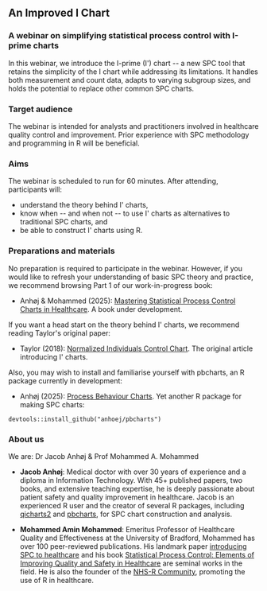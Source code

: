 ##  An Improved I Chart

### A webinar on simplifying statistical process control with I-prime charts  

In this webinar, we introduce the I-prime (I') chart -- a new SPC tool that retains the simplicity of the I chart while addressing its limitations. It handles both measurement and count data, adapts to varying subgroup sizes, and holds the potential to replace other common SPC charts.

### Target audience

The webinar is intended for analysts and practitioners involved in healthcare quality control and improvement. Prior experience with SPC methodology and programming in R will be beneficial.

### Aims

The webinar is scheduled to run for 60 minutes. After attending, participants will:

* understand the theory behind I' charts,
* know when -- and when not -- to use I' charts as alternatives to traditional SPC charts, and
* be able to construct I' charts using R.

### Preparations and materials

No preparation is required to participate in the webinar. However, if you would like to refresh your understanding of basic SPC theory and practice, we recommend browsing Part 1 of our work-in-progress book:

* Anhøj & Mohammed (2025): [Mastering Statistical Process Control Charts in Healthcare](https://anhoej.github.io/spc4hc/). A book under development.  

If you want a head start on the theory behind I' charts, we recommend reading Taylor's original paper:

* Taylor (2018): [Normalized Individuals Control Chart](https://variation.com/normalized-individuals-control-chart/). The original article introducing I' charts.

Also, you may wish to install and familiarise yourself with pbcharts, an R package currently in development:

* Anhøj (2025): [Process Behaviour Charts](https://github.com/anhoej/pbcharts). Yet another R package for making SPC charts:

```
devtools::install_github("anhoej/pbcharts")
```

### About us

We are: Dr Jacob Anhøj & Prof Mohammed A. Mohammed

- **Jacob Anhøj**: Medical doctor with over 30 years of experience and a diploma in Information Technology. With 45+ published papers, two books, and extensive teaching expertise, he is deeply passionate about patient safety and quality improvement in healthcare. Jacob is an experienced R user and the creator of several R packages, including [qicharts2](https://github.com/anhoej/qicharts2/) and [pbcharts](https://github.com/anhoej/pbcharts), for SPC chart construction and analysis.

- **Mohammed Amin Mohammed**: Emeritus Professor of Healthcare Quality and Effectiveness at the University of Bradford, Mohammed has over 100 peer-reviewed publications. His landmark paper [introducing SPC to healthcare](https://doi.org/10.1016/s0140-6736(00)04019-8) and his book [Statistical Process Control: Elements of Improving Quality and Safety in Healthcare](https://www.cambridge.org/core/elements/statistical-process-control/60B6025BF62017A9A203960A9E223C10) are seminal works in the field. He is also the founder of the [NHS-R Community](https://nhsrcommunity.com/), promoting the use of R in healthcare.
